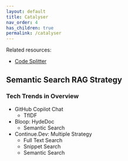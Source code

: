 ```yaml
---
layout: default
title: Catalyser
nav_order: 4
has_children: true
permalink: /catalyser
---
```


Related resources:

- [Code Splitter](https://framework.unitmesh.cc/docs/code-splitter)


## Semantic Search RAG Strategy

### Tech Trends in Overview

- GitHub Copilot Chat
    - TfIDF
- Bloop: HydeDoc
    - Semantic Search
- Continue.Dev: Multiple Strategy
    - Full Text Search
    - Snippet Search
    - Semantic Search
